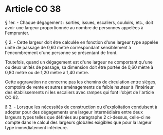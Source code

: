 # Article CO 38

§ 1er. - Chaque dégagement : sorties, issues, escaliers, couloirs, etc., doit avoir une largeur proportionnée au nombre de personnes appelées à l'emprunter.

§ 2. - Cette largeur doit être calculée en fonction d'une largeur type appelée  unité de passage  de 0,60 mètre correspondant sensiblement à l'encombrement d'une personne se présentant de front.

Toutefois, quand un dégagement est d'une largeur ne comportant qu'une ou deux unités de passage, sa dimension doit être portée de 0,60 mètre à 0,80 mètre ou de 1,20 mètre à 1,40 mètre.

Cette aggravation ne concerne pas les chemins de circulation entre sièges, comptoirs de vente et autres aménagements de faible hauteur à l'intérieur des établissements ni les escaliers avec rampes qui font l'objet de l'article CO 62.

§ 3. - Lorsque les nécessités de construction ou d'exploitation conduisent à adopter pour des dégagements une largeur intermédiaire entre deux largeurs types telles que définies au paragraphe 2 ci-dessus, celle-ci ne compte dans le calcul des largeurs globales exigibles que pour la largeur type immédiatement inférieure.
